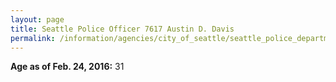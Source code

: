 ```yaml
---
layout: page
title: Seattle Police Officer 7617 Austin D. Davis
permalink: /information/agencies/city_of_seattle/seattle_police_department/copbook/7617/
---
```


**Age as of Feb. 24, 2016:** 31
